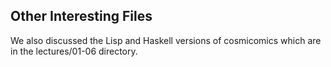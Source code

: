 ## Other Interesting Files

We also discussed the Lisp and Haskell versions
of cosmicomics which are in the lectures/01-06
directory.
